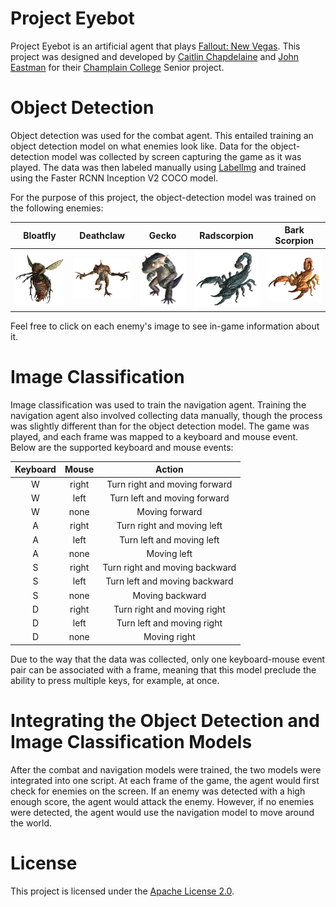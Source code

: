 # Project Eyebot
Project Eyebot is an artificial agent that plays [Fallout: New Vegas](https://fallout.fandom.com/wiki/Fallout:_New_Vegas). This project was designed and developed by [Caitlin Chapdelaine](https://www.linkedin.com/in/caitlin-chapdelaine-5a625516b/) and [John Eastman](https://www.linkedin.com/in/john-eastman-80a352136/) for their [Champlain College](https://www.champlain.edu/) Senior project.

# Object Detection
Object detection was used for the combat agent. This entailed training an object detection model on what enemies look like. Data for the object-detection model was collected by screen capturing the game as it was played. The data was then labeled manually using [LabelImg](https://github.com/tzutalin/labelImg) and trained using the Faster RCNN Inception V2 COCO model. 

For the purpose of this project, the object-detection model was trained on the following enemies:

| Bloatfly | Deathclaw | Gecko | Radscorpion | Bark Scorpion |
|:--------:|:---------:|:-----:|:-----------:|:-------------:|
| [![Bloatfly](https://github.com/johneastman/Project-Eyebot/blob/master/images/enemies/Bloatfly.png)](https://fallout.fandom.com/wiki/Bloatfly_(Fallout:_New_Vegas)) | [![Deathclaw](https://github.com/johneastman/Project-Eyebot/blob/master/images/enemies/Deathclaw.png)](https://fallout.fandom.com/wiki/Deathclaw_(Fallout:_New_Vegas)) | [![Gecko](https://github.com/johneastman/Project-Eyebot/blob/master/images/enemies/Gecko.png)](https://fallout.fandom.com/wiki/Gecko_(Fallout:_New_Vegas)) | [![Radscorpion](https://github.com/johneastman/Project-Eyebot/blob/master/images/enemies/Radscorpion.png)](https://fallout.fandom.com/wiki/Radscorpion_(Fallout:_New_Vegas)) | [![Bark Scorpion](https://github.com/johneastman/Project-Eyebot/blob/master/images/enemies/Scorpion.png)](https://fallout.fandom.com/wiki/Bark_scorpion) |

Feel free to click on each enemy's image to see in-game information about it.

# Image Classification
Image classification was used to train the navigation agent. Training the navigation agent also involved collecting data manually, though the process was slightly different than for the object detection model. The game was played, and each frame was mapped to a keyboard and mouse event. Below are the supported keyboard and mouse events:

| Keyboard | Mouse | Action |
|:--------:|:-----:|:------:|
| W | right | Turn right and moving forward |
| W | left  | Turn left and moving forward |
| W | none  | Moving forward |
| A | right | Turn right and moving left |
| A | left  | Turn left and moving left |
| A | none  | Moving left |
| S | right | Turn right and moving backward |
| S | left  | Turn left and moving backward |
| S | none  | Moving backward |
| D | right | Turn right and moving right |
| D | left  | Turn left and moving right |
| D | none  | Moving right |

Due to the way that the data was collected, only one keyboard-mouse event pair can be associated with a frame, meaning that this model preclude the ability to press multiple keys, for example, at once. 

# Integrating the Object Detection and Image Classification Models
After the combat and navigation models were trained, the two models were integrated into one script. At each frame of the game, the agent would first check for enemies on the screen. If an enemy was detected with a high enough score, the agent would attack the enemy. However, if no enemies were detected, the agent would use the navigation model to move around the world.

# License
This project is licensed under the [Apache License 2.0](https://github.com/johneastman/Project-Eyebot/blob/master/LICENSE).
